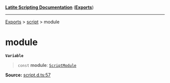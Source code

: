 [**Latite Scripting Documentation**](../../README.md) ([**Exports**](../../exports.md))

---

[Exports](../../exports.md) > [script](../index.md) > module

# module

**`Variable`**

> `const` **module**: [`ScriptModule`](../interfaces/interface.ScriptModule.md)

**Source:** [script.d.ts:57](https://github.com/LatiteScripting/latitescripting.github.io/blob/03ce161/definitions/script.d.ts#L57)
